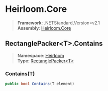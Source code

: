 # Heirloom.Core

> **Framework**: .NETStandard,Version=v2.1  
> **Assembly**: [Heirloom.Core][0]  

## RectanglePacker\<T>.Contains

> **Namespace**: [Heirloom][0]  
> **Type**: [RectanglePacker\<T>][1]  

### Contains(T)

```cs
public bool Contains(T element)
```

[0]: ../Heirloom.Core.md
[1]: Heirloom.RectanglePacker[T].md
